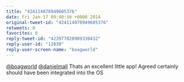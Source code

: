 ```yaml
---
title: "424114078949605376"
date: Fri Jan 17 09:40:50 +0000 2014
original-tweet-id: "424114078949605376"
retweets: 0
favorites: 0
reply-tweet-id: "423977828909330432"
reply-user-id: "12830"
reply-user-screen-name: "boagworld"
---
```

<a href="https://twitter.com/boagworld">@boagworld</a> <a href="https://twitter.com/danielmall">@danielmall</a> Thats an excellent little app! Agreed certainly should have been integrated into the OS
